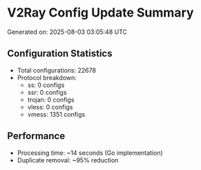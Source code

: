 # V2Ray Config Update Summary
Generated on: 2025-08-03 03:05:48 UTC

## Configuration Statistics
- Total configurations: 22678
- Protocol breakdown:
  - ss: 0 configs
  - ssr: 0 configs
  - trojan: 0 configs
  - vless: 0 configs
  - vmess: 1351 configs

## Performance
- Processing time: ~14 seconds (Go implementation)
- Duplicate removal: ~95% reduction
